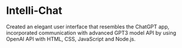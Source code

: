 # Intelli-Chat
 Created an elegant user interface that resembles the ChatGPT app, incorporated communication with advanced GPT3 model API by using OpenAI API with HTML, CSS, JavaScript and Node.js.
